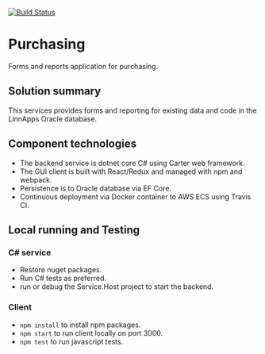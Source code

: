 [![Build Status](https://travis-ci.com/linn/purchasing.svg?token=tCfyrpfmKKcSxC72Y7mq&branch=master)](https://travis-ci.com/linn/purchasing)

# Purchasing

Forms and reports application for purchasing.

## Solution summary
This services provides forms and reporting for existing data and code in the LinnApps Oracle database. 

## Component technologies
* The backend service is dotnet core C# using Carter web framework.
* The GUI client is built with React/Redux and managed with npm and webpack.
* Persistence is to Oracle database via EF Core.
* Continuous deployment via Docker container to AWS ECS using Travis CI.

## Local running and Testing
### C# service
* Restore nuget packages.  
* Run C# tests as preferred. 
* run or debug the Service.Host project to start the backend.
### Client
* `npm install` to install npm packages.
* `npm start` to run client locally on port 3000.
* `npm test` to run javascript tests.

